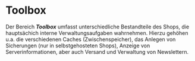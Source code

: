 # Toolbox

Der Bereich _**Toolbox**_ umfasst unterschiedliche Bestandteile des Shops, die hauptsächich interne Verwaltungsaufgaben wahrnehmen. Hierzu gehöhen u.a. die verschiedenen Caches (Zwischenspeicher), das Anlegen von Sicherungen (nur in selbstgehosteten Shops), Anzeige von Serverinformationen, aber auch Versand und Verwaltung von Newslettern.


